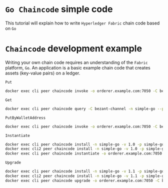 # `Go Chaincode` simple code
This tutorial will explain how to write `Hyperledger Fabric` chain code based on `Go`


# `Chaincode` development example
Writing your own chain code requires an understanding of the `Fabric` platform, `Go`. An application is a basic example chain code that creates assets (key-value pairs) on a ledger.

``Put``
```bash
docker exec cli peer chaincode invoke -o orderer.example.com:7050 -C bezant-channel -n simple-go --peerAddresses peer0.bezant.example.com:7051 -c '{"Args":["put", "a", "10"]}'
```

``Get``
```bash
docker exec cli peer chaincode query -C bezant-channel -n simple-go --peerAddresses peer0.bezant.example.com:7051 -c '{"Args":["get", "a"]}'
```

``PutByWalletAddress``
```bash
docker exec cli peer chaincode invoke -o orderer.example.com:7050 -C bezant-channel -n simple-go --peerAddresses peer0.bezant.example.com:7051 -c '{"Args":["putByWalletAddress", "10"]}'
```

``Instantiate``
```bash
docker exec cli peer chaincode install -n simple-go -v 1.0 -p simple-go
docker exec cli2 peer chaincode install -n simple-go -v 1.0 -p simple-go                                                                                            
docker exec cli peer chaincode instantiate -o orderer.example.com:7050 -C bezant-channel -n simple-go -v 1.0 -c '{"Args":["init"]}'               
```

``Upgrade``
```bash
docker exec cli peer chaincode install -n simple-go -v 1.1 -p simple-go
docker exec cli2 peer chaincode install -n simple-go -v 1.1 -p simple-go                                                                                            
docker exec cli peer chaincode upgrade -o orderer.example.com:7050 -C bezant-channel -n simple-go -v 1.1 -c '{"Args":["init"]}'               
```